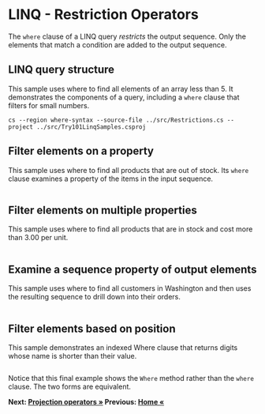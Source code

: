 # LINQ - Restriction Operators

The `where` clause of a LINQ query *restricts* the output sequence. Only the elements that match a condition are added to the output sequence.

## LINQ query structure

This sample uses where to find all elements of an array less than 5. It demonstrates the components of a query, including a `where` clause that filters for small numbers.

``` cs --region where-syntax --source-file ../src/Restrictions.cs --project ../src/Try101LinqSamples.csproj ```

## Filter elements on a property

This sample uses where to find all products that are out of stock. Its `where` clause examines a property of the items in the input sequence.

``` cs --region where-property --source-file ../src/Restrictions.cs --project ../src/Try101LinqSamples.csproj
```

## Filter elements on multiple properties

This sample uses where to find all products that are in stock and cost more than 3.00 per unit.

``` cs --region where-multiple-properties --source-file ../src/Restrictions.cs --project ../src/Try101LinqSamples.csproj
```

## Examine a sequence property of output elements

This sample uses where to find all customers in Washington and then uses the resulting sequence to drill down into their orders.

``` cs --region where-drilldown --source-file ../src/Restrictions.cs --project ../src/Try101LinqSamples.csproj
```

## Filter elements based on position

This sample demonstrates an indexed Where clause that returns digits whose name is shorter than their value.

``` cs --region where-indexed --source-file ../src/Restrictions.cs --project ../src/Try101LinqSamples.csproj
```

Notice that this final example shows the `Where` method rather than the `where` clause. The two forms are equivalent.

**Next: [Projection operators  &raquo;](./projections.md) Previous: [Home &laquo;](../README.md)**
